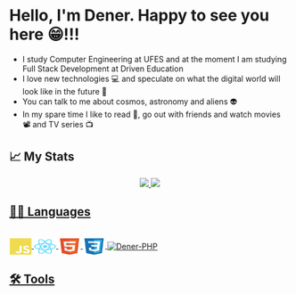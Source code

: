 # Hello, I'm Dener. Happy to see you here 😁!!!

- I study Computer Engineering at UFES and at the moment I am studying Full Stack Development at Driven Education
- I love new technologies 💻 and speculate on what the digital world will look like in the future 🔮
- You can talk to me about cosmos, astronomy and aliens 👽
- In my spare time I like to read 📖, go out with friends and watch movies 📽️ and TV series 📺


## 📈 My Stats

<div align="center">
  <a href="https://github.com/denersg">
  <img height="180em" src="https://github-readme-stats.vercel.app/api?username=denersg&show_icons=true&theme=tokyonight&include_all_commits=true&count_private=true"/>
  <img height="180em" src="https://github-readme-stats.vercel.app/api/top-langs/?username=denersg&layout=compact&langs_count=7&theme=tokyonight"/>
</div>

## 👨‍💻 Languages

<div style="display: inline_block"><br>
  <img align="center" alt="Dener-Js" height="30" width="40" src="https://raw.githubusercontent.com/devicons/devicon/master/icons/javascript/javascript-plain.svg">
  <img align="center" alt="Dener-React" height="30" width="40" src="https://raw.githubusercontent.com/devicons/devicon/master/icons/react/react-original.svg">
  <img align="center" alt="Dener-HTML" height="30" width="40" src="https://raw.githubusercontent.com/devicons/devicon/master/icons/html5/html5-original.svg">
  <img align="center" alt="Dener-CSS" height="30" width="40" src="https://raw.githubusercontent.com/devicons/devicon/master/icons/css3/css3-original.svg">
  <img align="center" alt="Dener-PHP" height="50" width="60" src="https://cdn.jsdelivr.net/gh/devicons/devicon/icons/php/php-original.svg" />
</div>

## 🛠️ Tools
  
<!--
**denersg/denersg** is a ✨ _special_ ✨ repository because its `README.md` (this file) appears on your GitHub profile.

Here are some ideas to get you started:

- 🔭 I’m currently working on ...
- 🌱 I’m currently learning ...
- 👯 I’m looking to collaborate on ...
- 🤔 I’m looking for help with ...
- 💬 Ask me about ...
- 📫 How to reach me: ...
- 😄 Pronouns: ...
- ⚡ Fun fact: ...
-->
